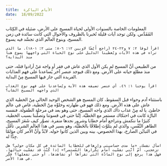 ```yaml
---
title:  الأيام الباكرة
date:  18/09/2022
---
```


المعلومات الخاصة بالسنوات الأولى لحياة المسيح على الأرض، ضئيلة في الكِتَاب المُقَدَّس. ولكن توجد آيات قليلة تُخبرنا بالظروف والأحوال التي كانت سائدة في زمن المسيح، وبنوع العالَم الذي تجسَّد فيه يسوع.

`اقرأ لوقا ٢: ٧ و٢٢-٢٤ (راجع أَيْضًا لاويين ١٢: ٦-٨؛ متى ٢: ١-١٨). ما الذي تراه في هذه الآيات ويُعطينا الدليل على نوع الحياة التي واجهها يسوع هنا منذ البداية؟`

من الطبيعي أنَّ المسيح لم يكن الأول الذي عاش في فقر أو واجه مَنْ أرادوا قتله، حتى منذ مطلع حياته على الأرض. ومع ذلك فيوجد عنصر آخر يُساعدنا على فهم العذابات الفريدة التي جاز فيها المسيح مِنْ البداية.

`اقرأ يوحنا ١: ٤٦. أي عنصر تضيفه هذه الآية ويُساعدنا على فهم نوع العذاب الذي واجهه المسيح الشاب؟`

باستثناء آدم وحواء قبل السقوط، كان المسيح هو الشخص الوحيد الخالي مِنْ الخطية الذي عاش على هذه الأرض. ومع ذلك فهو في طهارته وخلوِّه مِنْ الخطية، غاص في عالَم خاطئ. يا له مِنْ عذاب ذاك الذي واجه المسيح، حتى وهو بعد في مرحلة الطفولة. فنفسه البارَّة كانت في احتكاك مستمر مع الخَطيَّة. إنَّنا حتى في قسوتنا وتصلُّبنا بسبب الخطية، كثيرًا ما ننكمش ونتراجع أمام خطايا وشرور نجدها منفرة. تصوَّر كيف شَعَرَ المسيح، الطاهر النَّفْسِ، والذي لم يتلوَّث إطلاقًا بالخَطيَّة، وهو يسير في هذا العالَم الشرير. تأمَّل في التبايُن الصارخ، بهذا الخصوص، بينه وبين الذين كانوا حوله. لابُدَّ وأنَّ الأمر كان مؤلمًا جِدًّا له.

`اسأل نفسك، «ما مدى حساسيتي وإرهافي للخطايا السائدة في كل مكان حولي؟ هل تزعجني، أَمْ أنَّني تقسَّيت أمام تِكْرارها المُستمر؟» إذا كُنْتَ قد تقسَّيت حيالها، فهل هذا يرجع إلى نوع المادَّة التي تقرأها أو تشاهدها، أو حتى تفعلها؟ فكِّر في هذا الأمر.`